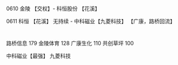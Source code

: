 # 
0610 金陵 【交权】- 科恒股份 【花溪】

0611 科恒 【花溪】 无持续 - 中科磁业【九菱科技】 【广康，路桥回流】



# 
路桥信息 179
金陵体育 128
广康生化 110
共创草坪 100

中科磁业【最强】
九菱科技
